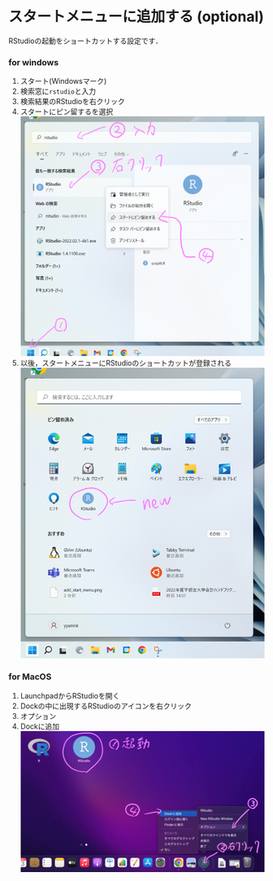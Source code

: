 # スタートメニューに追加する (optional)

RStudioの起動をショートカットする設定です．

### for windows

1. スタート(Windowsマーク)
2. 検索窓に`rstudio`と入力
3. 検索結果のRStudioを右クリック
4. スタートにピン留するを選択
    ![](./figs/add_start_menu.png?raw=true)
5. 以後，スタートメニューにRStudioのショートカットが登録される
    ![](./figs/add_start_menu_result.png?raw=true)

### for MacOS

1. LaunchpadからRStudioを開く
2. Dockの中に出現するRStudioのアイコンを右クリック
3. オプション
4. Dockに追加
    ![](./figs/add_dock.png?raw=true)

